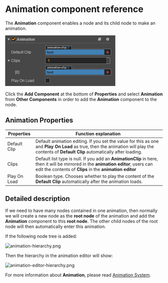 # Animation component reference

The **Animation** component enables a node and its child node to make an animation.

![animation.png](./animation/animation.png)

Click the **Add Component** at the bottom of **Properties** and select **Animation** from **Other Components** in order to add the **Animation** component to the node.

## Animation Properties

| Properties |   Function explanation
| -------------- | ----------- |
| Default Clip | Default animation editing. If you set the value for this as one and **Play On Load** as true, then the animation will play the contents of **Default Clip** automatically after loading.
| Clips        | Default list type is null. If you add an **AnimationClip** in here, then it will be mirrored in the **animation editor**; users can edit the contents of **Clips** in the **animation editor**
| Play On Load | Boolean type. Chooses whether to play the content of the **Default Clip** automatically after the animation loads.

## Detailed description

If we need to have many nodes contained in one animation, then normally we will create a new node as the **root node** of the animation and add the **Animation** component to this **root node**. The other child nodes of the root node will then automatically enter this animation.

If the following node tree is added:

![animation-hierarchy.png](./animation/animation-hierarchy.png)

Then the hierarchy in the animation editor will show:

![animation-editor-hierarchy.png](./animation/animation-editor-hierarchy.png)

For more information about **Animation**, please read [Animation System](../animation/index.md).
